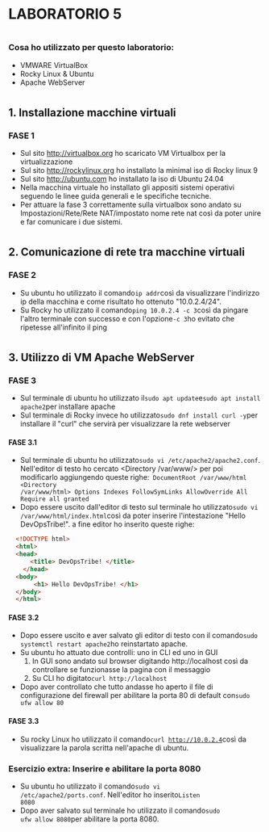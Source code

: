 # LABORATORIO 5
#
### Cosa ho utilizzato per questo laboratorio:
- VMWARE VirtualBox
- Rocky Linux & Ubuntu
- Apache WebServer
#
## 1. Installazione macchine virtuali
### FASE 1
   - Sul sito http://virtualbox.org ho scaricato VM Virtualbox per la virtualizzazione
  - Sul sito http://rockylinux.org ho installato la minimal iso di Rocky linux 9
  - Sul sito http://ubuntu.com ho installato la iso di Ubuntu 24.04
  - Nella macchina virtuale ho installato gli appositi sistemi operativi seguendo le linee guida generali e le specifiche tecniche.
  - Per attuare la fase 3 correttamente sulla virtualbox sono andato su Impostazioni/Rete/Rete NAT/impostato nome rete nat così da poter unire e far comunicare i due sistemi.
#
## 2. Comunicazione di rete tra macchine virtuali
### FASE 2
- Su ubuntu ho utilizzato il comando`ip addr`così da visualizzare l'indirizzo ip della macchina e come risultato ho ottenuto "10.0.2.4/24".
- Su Rocky ho utilizzato il comando`ping 10.0.2.4 -c 3`così da pingare l'altro terminale con successo e con l'opzione`-c 3`ho evitato che ripetesse all'infinito il ping
#
## 3. Utilizzo di VM Apache WebServer
### FASE 3
- Sul terminale di ubuntu ho utilizzato il`sudo apt update`e`sudo apt install apache2`per installare apache
- Sul terminale di Rocky invece ho utilizzato`sudo dnf install curl -y`per installare il "curl" che servirà per visualizzare la rete webserver
#### FASE 3.1
- Sul terminale di ubuntu ho utilizzato`sudo vi /etc/apache2/apache2.conf`. Nell'editor di testo ho cercato <Directory /var/www/> per poi modificarlo aggiungendo queste righe:<code>
    DocumentRoot /var/www/html
  <Directory /var/www/html>
    Options Indexes FollowSymLinks
    AllowOverride All
    Require all granted
</Directory></code>
- Dopo essere uscito dall'editor di testo sul terminale ho utilizzato<code>sudo vi /var/www/html/index.html</code>così da poter inserire l'intestazione "Hello DevOpsTribe!". a fine editor ho inserito queste righe:

  
```html
  <!DOCTYPE html>
  <html>
  <head>
      <title> DevOpsTribe! </title>
    </head>
  <body>
       <h1> Hello DevOpsTribe! </h1>
  </body>
  </html>
```

#### FASE 3.2
- Dopo essere uscito e aver salvato gli editor di testo con il comando<code>sudo systemctl restart apache2</code>ho reinstartato apache.
- Su ubuntu ho attuato due controlli: uno in CLI ed uno in GUI
  1. In GUI sono andato sul browser digitando http://localhost così da controllare se funzionasse la pagina con il messaggio
  2. Su CLI ho digitato<code>curl http://localhost</code>
- Dopo aver controllato che tutto andasse ho aperto il file di configurazione del firewall per abilitare la porta 80 di default con<code>sudo ufw allow 80</code>
#### FASE 3.3
- Su rocky Linux ho utilizzato il comando<code>curl http://10.0.2.4</code>così da visualizzare la parola scritta nell'apache di ubuntu.

### Esercizio extra: Inserire e abilitare la porta 8080
- Su ubuntu ho utilizzato il comando<code>sudo vi /etc/apache2/ports.conf</code>. Nell'editor ho inserito<code>Listen 8080</code>
- Dopo aver salvato sul terminale ho utilizzato il comando<code>sudo ufw allow 8080</code>per abilitare la porta 8080.



